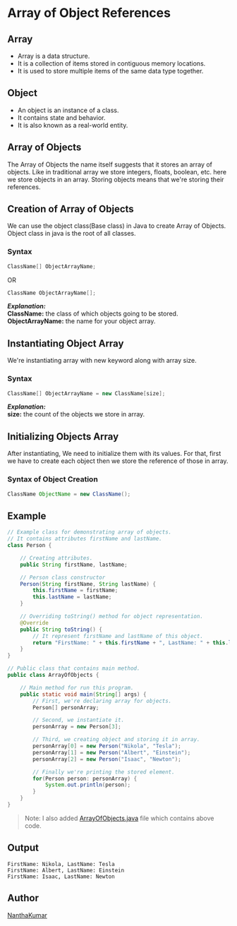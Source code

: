 # Array of Object References


## Array
- Array is a data structure.
- It is a collection of items stored in contiguous memory locations.
- It is used to store multiple items of the same data type together.


## Object
- An object is an instance of a class.
- It contains state and behavior.
- It is also known as a real-world entity.


## Array of Objects
The Array of Objects the name itself suggests that it stores an array of objects.
Like in traditional array we store integers, floats, boolean, etc. here we store objects 
in an array. Storing objects means that we're storing their references.


## Creation of Array of Objects
We can use the object class(Base class) in Java to create Array of Objects. 
Object class in java is the root of all classes.

### Syntax
```java
ClassName[] ObjectArrayName;
```
OR
```java
ClassName ObjectArrayName[];
```
***Explanation:***  
**ClassName:** the class of which objects going to be stored.  
**ObjectArrayName:** the name for your object array.


## Instantiating Object Array
We're instantiating array with new keyword along with array size.

### Syntax
```java
ClassName[] ObjectArrayName = new ClassName[size];
```
***Explanation:***  
**size:** the count of the objects we store in array.


## Initializing Objects Array
After instantiating, We need to initialize them with its values.
For that, first we have to create each object then we store the 
reference of those in array.

### Syntax of Object Creation
```java
ClassName ObjectName = new ClassName();
```


## Example
```java
// Example class for demonstrating array of objects.
// It contains attributes firstName and lastName.
class Person {

    // Creating attributes.
    public String firstName, lastName;

    // Person class constructor
    Person(String firstName, String lastName) {
        this.firstName = firstName;
        this.lastName = lastName;
    }

    // Overriding toString() method for object representation.
    @Override
    public String toString() {
        // It represent firstName and lastName of this object.
        return "FirstName: " + this.firstName + ", LastName: " + this.lastName;
    }
}

// Public class that contains main method.
public class ArrayOfObjects {

    // Main method for run this program.
    public static void main(String[] args) {
        // First, we're declaring array for objects.
        Person[] personArray;

        // Second, we instantiate it.
        personArray = new Person[3];

        // Third, we creating object and storing it in array.
        personArray[0] = new Person("Nikola", "Tesla");
        personArray[1] = new Person("Albert", "Einstein");
        personArray[2] = new Person("Isaac", "Newton");

        // Finally we're printing the stored element.
        for(Person person: personArray) {
            System.out.println(person);
        }
    }
}
```
> Note: I also added [ArrayOfObjects.java](ArrayOfObjects.java) file which contains above code.


## Output
```
FirstName: Nikola, LastName: Tesla
FirstName: Albert, LastName: Einstein
FirstName: Isaac, LastName: Newton
```


## Author
[NanthaKumar](https://github.com/nknantha "Nanthakumar's Profile")